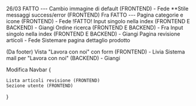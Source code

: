 
26/03 
    FATTO --- Cambio immagine di default (FRONTEND) - Fede
**Stile messaggi success/error (FRONTEND) Fra
    FATTO --- Pagina categorie e icone (FRONTEND) - Fede
    !FATTO!    Input singolo nella index (FRONTEND E BACKEND) - Giangi
Ordine ricerca (FRONTEND E BACKEND) - Fra
Input singolo nella index (FRONTEND E BACKEND) - Giangi
Pagina revisione articoli - Fede
Sistemare pagina dettaglio prodotto 

(Da footer) Vista "Lavora con noi" con form (FRONTEND) - Livia
Sistema mail per "Lavora con noi" (BACKEND) - Giangi

Modifica Navbar {

    Lista articoli revisione (FRONTEND) 
    Sezione utente (FRONTEND)

}


 
